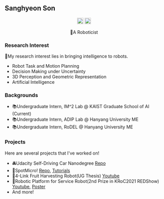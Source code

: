 ## Sanghyeon Son
<div align="center">
  <img src="https://img.shields.io/badge/PyTorch-EE4C2C?style=for-the-badge&logo=pytorch&logoColor=white" style="height:20px">
    <img src="https://img.shields.io/badge/ROS-22314E?style=for-the-badge&logo=ROS&logoColor=white" style="height:20px">
  
  <span>🤖A Roboticist</span>
</div>
  

### Research Interest
🧠My research interest lies in bringing intelligence to robots.
- Robot Task and Motion Planning
- Decision Making under Uncertainty
- 3D Perception and Geometric Representation
- Artificial Intelligence

### Backgrounds
- 📚Undergraduate Intern, IM^2 Lab @ KAIST Graduate School of AI (Current)
- 📚Undergraduate Intern, ADIP Lab @ Hanyang University ME
- 📚Undergraduate Intern, RoDEL @ Hanyang University ME

### Projects
Here are several projects that I've worked on!
- 🚔Udacity Self-Driving Car Nanodegree [Repo](https://github.com/ssh199898/CarND-Portfolio)
- 🐶SpotMicro! [Repo](https://github.com/Road-Balance/SpotMicroJetson), [Tutorials](https://youtu.be/RocfxXIWZd4)
- 🍊4-Link Fruit Harvesting Robot(UG Thesis) [Youtube](https://youtu.be/T1GvnUn5EBE)
- 📡Robotic Platform for Service Robot(2nd Prize in KRoC2021 REDShow)  [Youtube](https://www.youtube.com/watch?v=xmUUicy89ss), [Poster](https://drive.google.com/file/d/1XPTuaQ1Dr2OMzdcFCZf31E2WV_jKEzD6/view?usp=share_link)
- And more!
